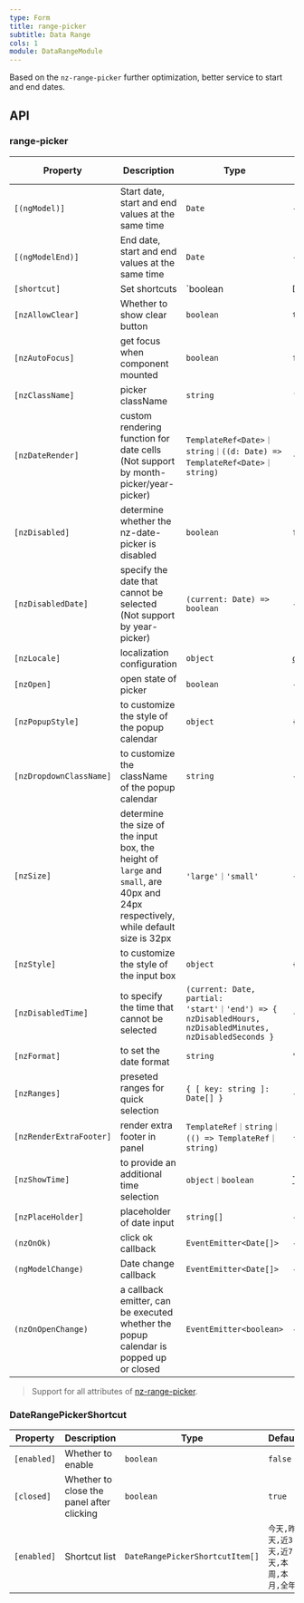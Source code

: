 ```yaml
---
type: Form
title: range-picker
subtitle: Data Range
cols: 1
module: DataRangeModule
---
```


Based on the `nz-range-picker` further optimization, better service to start and end dates.

## API

### range-picker

| Property | Description | Type | Default | Global Config |
|----------|-------------|------|---------|---------------|
| `[(ngModel)]` | Start date, start and end values at the same time | `Date` | - |  |
| `[(ngModelEnd)]` | End date, start and end values at the same time | `Date` | - |  |
| `[shortcut]` | Set shortcuts | `boolean | DateRangePickerShortcut` | `false` | ✅ |
| `[nzAllowClear]` | Whether to show clear button | `boolean` | `true` | ✅ |
| `[nzAutoFocus]` | get focus when component mounted | `boolean` | `false` | ✅ |
| `[nzClassName]` | picker className | `string` | `''` | ✅ |
| `[nzDateRender]` | custom rendering function for date cells (Not support by month-picker/year-picker) | `TemplateRef<Date>｜string｜((d: Date) => TemplateRef<Date>｜string)` | - |  |
| `[nzDisabled]` | determine whether the nz-date-picker is disabled | `boolean` | `false` |  |
| `[nzDisabledDate]` | specify the date that cannot be selected (Not support by year-picker) | `(current: Date) => boolean` | - | ✅ |
| `[nzLocale]` | localization configuration | `object` | [default](https://github.com/ant-design/ant-design/blob/master/components/date-picker/locale/example.json) |  |
| `[nzOpen]` | open state of picker | `boolean` | - |  |
| `[nzPopupStyle]` | to customize the style of the popup calendar | `object` | `{}` | ✅ |
| `[nzDropdownClassName]` | to customize the className of the popup calendar | `string` | - | ✅ |
| `[nzSize]` | determine the size of the input box, the height of `large` and `small`, are 40px and 24px respectively, while default size is 32px | `'large'｜'small'` | - | ✅ |
| `[nzStyle]` | to customize the style of the input box | `object` | `{}` | ✅ |
| `[nzDisabledTime]` | to specify the time that cannot be selected | `(current: Date, partial: 'start'｜'end') => { nzDisabledHours, nzDisabledMinutes, nzDisabledSeconds }` | - | ✅ |
| `[nzFormat]` | to set the date format | `string` | `"yyyy-MM-dd"` | ✅ |
| `[nzRanges]` | preseted ranges for quick selection | `{ [ key: string ]: Date[] }` | - | ✅ |
| `[nzRenderExtraFooter]` | render extra footer in panel | `TemplateRef｜string｜(() => TemplateRef｜string)` | - |  |
| `[nzShowTime]` | to provide an additional time selection | `object｜boolean` | [TimePicker Options](/components/time-picker/en#api) | ✅ |
| `[nzPlaceHolder]` | placeholder of date input | `string[]` | - |  |
| `(nzOnOk)` | click ok callback | `EventEmitter<Date[]>` | - |  |
| `(ngModelChange)` | Date change callback | `EventEmitter<Date[]>` | - |  |
| `(nzOnOpenChange)` | a callback emitter, can be executed whether the popup calendar is popped up or closed | `EventEmitter<boolean>` | - |  |

> Support for all attributes of [nz-range-picker](https://ng.ant.design/components/date-picker/zh#nz-range-picker).

### DateRangePickerShortcut

| Property | Description | Type | Default |
|----------|-------------|------|---------|
| `[enabled]` | Whether to enable | `boolean` | `false` |
| `[closed]` | Whether to close the panel after clicking | `boolean` | `true` |
| `[enabled]` | Shortcut list | `DateRangePickerShortcutItem[]` | `今天,昨天,近3天,近7天,本周,本月,全年` |
